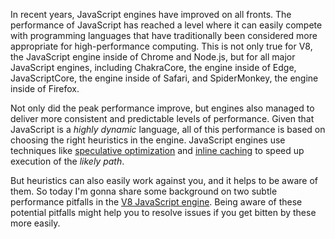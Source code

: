 In recent years, JavaScript engines have improved on all fronts. The performance of JavaScript has reached a level where it can easily compete with programming languages that have traditionally been considered more appropriate for high-performance computing. This is not only true for V8, the JavaScript engine inside of Chrome and Node.js, but for all major JavaScript engines, including ChakraCore, the engine inside of Edge, JavaScriptCore, the engine inside of Safari, and SpiderMonkey, the engine inside of Firefox.

Not only did the peak performance improve, but engines also managed to deliver more consistent and predictable levels of performance. Given that JavaScript is a *highly dynamic* language, all of this performance is based on choosing the right heuristics in the engine. JavaScript engines use techniques like [speculative optimization](https://ponyfoo.com/articles/an-introduction-to-speculative-optimization-in-v8) and [inline caching](https://mathiasbynens.be/notes/shapes-ics) to speed up execution of the *likely path*.

But heuristics can also easily work against you, and it helps to be aware of them. So today I'm gonna share some background on two subtle performance pitfalls in the [V8 JavaScript engine](https://v8.dev). Being aware of these potential pitfalls might help you to resolve issues if you get bitten by these more easily.
